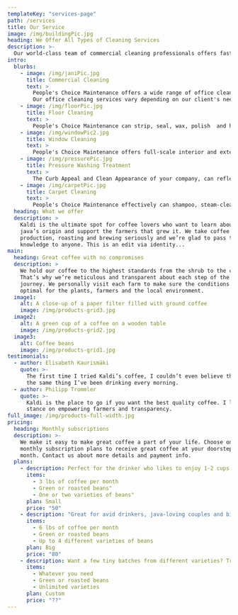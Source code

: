 ```yaml
---
templateKey: "services-page"
path: /services
title: Our Service
image: /img/buildingPic.jpg
heading: We Offer All Types of Cleaning Services
description: >-
  Our world-class team of commercial cleaning professionals offers fast, efficient, and affordable commercial cleaning solutions. There is no job too large or too small for our team, and we welcome the opportunity to assess your cleaning needs and exceed your expectations.
intro:
  blurbs:
    - image: /img/janiPic.jpg
      title: Commercial Cleaning
      text: >
        People's Choice Maintenance offers a wide range of office cleaning that will fulfill your businesses needs. We offer office cleaning in the greater Seattle area. Our professional cleaning staff are reliable and always leaves your office spotless and ready for the next day.
        Our office cleaning services vary depending on our client's needs. Our general office cleaning services include sweeping, mopping, vacuuming, dusting, and kitchen cleaning. No office cleaning job is too big or too small for People's Choice Maintenance.
    - image: /img/floorPic.jpg
      title: Floor Cleaning
      text: >
        People's Choice Maintenance can strip, seal, wax, polish  and high-speed buff specific flooring materials. Floors we service include, but not limited to; Terrazzo, VCT, vinyl, ceramic, granite, laminate, hard surface, concrete and rubber as well as tile and grout.
    - image: /img/windowPic2.jpg
      title: Window Cleaning
      text: >
        People's Choice Maintenance offers full-scale interior and exterior window cleaning. With the use of new and advance technology we are able to clean multi-story buildings in a more safe and cost effective way than typical window cleaning companies. We also offer hard-water build up removal, with our scale build up removal we can have your old worn out windows looking new again.
    - image: /img/pressurePic.jpg
      title: Pressure Washing Treatment
      text: >
        The Curb Appeal and Clean Appearance of your company, can reflect the pride and commitment you have to your customers. Using People's Choice Maintenance is a smart low cost preventive maintenance solution to this problem. With our high output hot water and steam equipment, we are more than capable of tackling the dirtiest jobs.
    - image: /img/carpetPic.jpg
      title: Carpet Cleaning
      text: >
        People's Choice Maintenance effectively can shampoo, steam-clean, vacuum extract, stain and odor removal from carpet and any type of upholstery.
  heading: What we offer
  description: >
    Kaldi is the ultimate spot for coffee lovers who want to learn about their
    java’s origin and support the farmers that grew it. We take coffee
    production, roasting and brewing seriously and we’re glad to pass that
    knowledge to anyone. This is an edit via identity...
main:
  heading: Great coffee with no compromises
  description: >
    We hold our coffee to the highest standards from the shrub to the cup.
    That’s why we’re meticulous and transparent about each step of the coffee’s
    journey. We personally visit each farm to make sure the conditions are
    optimal for the plants, farmers and the local environment.
  image1:
    alt: A close-up of a paper filter filled with ground coffee
    image: /img/products-grid3.jpg
  image2:
    alt: A green cup of a coffee on a wooden table
    image: /img/products-grid2.jpg
  image3:
    alt: Coffee beans
    image: /img/products-grid1.jpg
testimonials:
  - author: Elisabeth Kaurismäki
    quote: >-
      The first time I tried Kaldi’s coffee, I couldn’t even believe that was
      the same thing I’ve been drinking every morning.
  - author: Philipp Trommler
    quote: >-
      Kaldi is the place to go if you want the best quality coffee. I love their
      stance on empowering farmers and transparency.
full_image: /img/products-full-width.jpg
pricing:
  heading: Monthly subscriptions
  description: >-
    We make it easy to make great coffee a part of your life. Choose one of our
    monthly subscription plans to receive great coffee at your doorstep each
    month. Contact us about more details and payment info.
  plans:
    - description: Perfect for the drinker who likes to enjoy 1-2 cups per day.
      items:
        - 3 lbs of coffee per month
        - Green or roasted beans"
        - One or two varieties of beans"
      plan: Small
      price: "50"
    - description: "Great for avid drinkers, java-loving couples and bigger crowds"
      items:
        - 6 lbs of coffee per month
        - Green or roasted beans
        - Up to 4 different varieties of beans
      plan: Big
      price: "80"
    - description: Want a few tiny batches from different varieties? Try our custom plan
      items:
        - Whatever you need
        - Green or roasted beans
        - Unlimited varieties
      plan: Custom
      price: "??"
---
```

